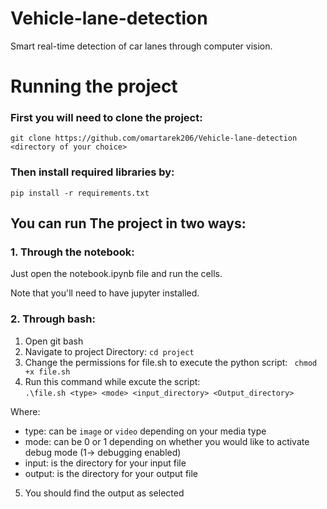 # Vehicle-lane-detection
Smart real-time detection of car lanes through computer vision.

# Running the project
### First you will need to clone the project:
``` git clone https://github.com/omartarek206/Vehicle-lane-detection <directory of your choice> ```
### Then install required libraries by:
``` pip install -r requirements.txt ```

## You can run The project in two ways:
### 1. Through the notebook:
Just  open the notebook.ipynb file and run the cells.

Note that you'll need to have jupyter installed.
### 2. Through bash:
1. Open git bash
2. Navigate to project Directory: ``` cd project ```
3.  Change the permissions for file.sh to execute the python script:
``` chmod +x file.sh```
4. Run this command while excute the script:    
``` .\file.sh <type> <mode> <input_directory> <Output_directory> ```

Where:
- type: can be ```image``` or ```video``` depending on your media type
- mode: can be 0 or 1 depending on whether you would like to activate debug mode (1-> debugging enabled)
- input: is the directory for your input file
- output: is the directory for your output file

5. You should find the output as selected 
